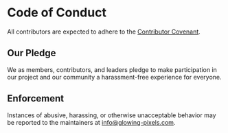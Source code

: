 # Code of Conduct

All contributors are expected to adhere to the [Contributor Covenant](https://www.contributor-covenant.org/version/2/1/code_of_conduct/).

## Our Pledge

We as members, contributors, and leaders pledge to make participation in our project and our community a harassment-free experience for everyone.

## Enforcement

Instances of abusive, harassing, or otherwise unacceptable behavior may be reported to the maintainers at <info@glowing-pixels.com>.
